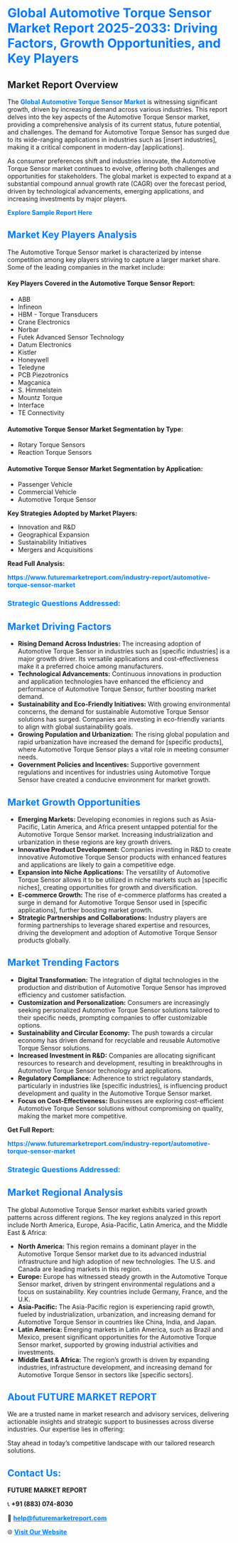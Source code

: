 <h1 style="color: #007BFF;">Global Automotive Torque Sensor Market Report 2025-2033: Driving Factors, Growth Opportunities, and Key Players</h1>

<section id="overview">
<h2>Market Report Overview</h2>
<p>The <a href="https://www.futuremarketreport.com/industry-report/automotive-torque-sensor-market" style="color: #007BFF; text-decoration: none;"><strong>Global Automotive Torque Sensor Market</strong></a> is witnessing significant growth, driven by increasing demand across various industries. This report delves into the key aspects of the Automotive Torque Sensor market, providing a comprehensive analysis of its current status, future potential, and challenges. The demand for Automotive Torque Sensor has surged due to its wide-ranging applications in industries such as [insert industries], making it a critical component in modern-day [applications].</p>
<p>As consumer preferences shift and industries innovate, the Automotive Torque Sensor market continues to evolve, offering both challenges and opportunities for stakeholders. The global market is expected to expand at a substantial compound annual growth rate (CAGR) over the forecast period, driven by technological advancements, emerging applications, and increasing investments by major players.</p>
</section>

<section id="overview">
<p><a href="https://www.futuremarketreport.com/request-sample/reportId=126630" style="color: #007BFF; text-decoration: none;"><strong>Explore Sample Report Here</strong></a></p>
</section>

<section id="key-players">
<h2 style="color: #007BFF;">Market Key Players Analysis</h2>
<p>The Automotive Torque Sensor market is characterized by intense competition among key players striving to capture a larger market share. Some of the leading companies in the market include:</p>
<h4>Key Players Covered in the Automotive Torque Sensor Report:</h4>
<ul><li>ABB</li><li>Infineon</li><li>HBM - Torque Transducers</li><li>Crane Electronics</li><li>Norbar</li><li>Futek Advanced Sensor Technology</li><li>Datum Electronics</li><li>Kistler</li><li>Honeywell</li><li>Teledyne</li><li>PCB Piezotronics</li><li>Magcanica</li><li>S. Himmelstein</li><li>Mountz Torque</li><li>Interface</li><li>TE Connectivity</li></ul>
<h4>Automotive Torque Sensor Market Segmentation by Type:</h4>
<ul><li>Rotary Torque Sensors</li><li>Reaction Torque Sensors</li></ul>

<h4>Automotive Torque Sensor Market Segmentation by Application:</h4>
<ul><li>Passenger Vehicle</li><li>Commercial Vehicle</li><li>Automotive Torque Sensor</li></ul>
<p><strong>Key Strategies Adopted by Market Players:</strong></p>
<ul>
<li>Innovation and R&D</li>
<li>Geographical Expansion</li>
<li>Sustainability Initiatives</li>
<li>Mergers and Acquisitions</li>
</ul>
</section>

<section>
<p><strong>Read Full Analysis: </strong></p><a href="https://www.futuremarketreport.com/industry-report/automotive-torque-sensor-market" style="color: #007BFF; text-decoration: none;"><strong>https://www.futuremarketreport.com/industry-report/automotive-torque-sensor-market</strong></a>
<h3 style="color: #007BFF;">Strategic Questions Addressed:</h3>
</section>

<section id="driving-factors">
<h2 style="color: #007BFF;">Market Driving Factors</h2>
<ul>
<li><strong>Rising Demand Across Industries:</strong> The increasing adoption of Automotive Torque Sensor in industries such as [specific industries] is a major growth driver. Its versatile applications and cost-effectiveness make it a preferred choice among manufacturers.</li>
<li><strong>Technological Advancements:</strong> Continuous innovations in production and application technologies have enhanced the efficiency and performance of Automotive Torque Sensor, further boosting market demand.</li>
<li><strong>Sustainability and Eco-Friendly Initiatives:</strong> With growing environmental concerns, the demand for sustainable Automotive Torque Sensor solutions has surged. Companies are investing in eco-friendly variants to align with global sustainability goals.</li>
<li><strong>Growing Population and Urbanization:</strong> The rising global population and rapid urbanization have increased the demand for [specific products], where Automotive Torque Sensor plays a vital role in meeting consumer needs.</li>
<li><strong>Government Policies and Incentives:</strong> Supportive government regulations and incentives for industries using Automotive Torque Sensor have created a conducive environment for market growth.</li>
</ul>
</section>

<section id="growth-opportunities">
<h2 style="color: #007BFF;">Market Growth Opportunities</h2>
<ul>
<li><strong>Emerging Markets:</strong> Developing economies in regions such as Asia-Pacific, Latin America, and Africa present untapped potential for the Automotive Torque Sensor market. Increasing industrialization and urbanization in these regions are key growth drivers.</li>
<li><strong>Innovative Product Development:</strong> Companies investing in R&D to create innovative Automotive Torque Sensor products with enhanced features and applications are likely to gain a competitive edge.</li>
<li><strong>Expansion into Niche Applications:</strong> The versatility of Automotive Torque Sensor allows it to be utilized in niche markets such as [specific niches], creating opportunities for growth and diversification.</li>
<li><strong>E-commerce Growth:</strong> The rise of e-commerce platforms has created a surge in demand for Automotive Torque Sensor used in [specific applications], further boosting market growth.</li>
<li><strong>Strategic Partnerships and Collaborations:</strong> Industry players are forming partnerships to leverage shared expertise and resources, driving the development and adoption of Automotive Torque Sensor products globally.</li>
</ul>
</section>

<section id="trending-factors">
<h2 style="color: #007BFF;">Market Trending Factors</h2>
<ul>
<li><strong>Digital Transformation:</strong> The integration of digital technologies in the production and distribution of Automotive Torque Sensor has improved efficiency and customer satisfaction.</li>
<li><strong>Customization and Personalization:</strong> Consumers are increasingly seeking personalized Automotive Torque Sensor solutions tailored to their specific needs, prompting companies to offer customizable options.</li>
<li><strong>Sustainability and Circular Economy:</strong> The push towards a circular economy has driven demand for recyclable and reusable Automotive Torque Sensor solutions.</li>
<li><strong>Increased Investment in R&D:</strong> Companies are allocating significant resources to research and development, resulting in breakthroughs in Automotive Torque Sensor technology and applications.</li>
<li><strong>Regulatory Compliance:</strong> Adherence to strict regulatory standards, particularly in industries like [specific industries], is influencing product development and quality in the Automotive Torque Sensor market.</li>
<li><strong>Focus on Cost-Effectiveness:</strong> Businesses are exploring cost-efficient Automotive Torque Sensor solutions without compromising on quality, making the market more competitive.</li>
</ul>
</section>

<section>
<p><strong>Get Full Report: </strong></p><a href="https://www.futuremarketreport.com/industry-report/automotive-torque-sensor-market" style="color: #007BFF; text-decoration: none;"><strong>https://www.futuremarketreport.com/industry-report/automotive-torque-sensor-market</strong></a>
<h3 style="color: #007BFF;">Strategic Questions Addressed:</h3>
</section>


<section id="regional-analysis">
<h2 style="color: #007BFF;">Market Regional Analysis</h2>
<p>The global Automotive Torque Sensor market exhibits varied growth patterns across different regions. The key regions analyzed in this report include North America, Europe, Asia-Pacific, Latin America, and the Middle East & Africa:</p>
<ul>
<li><strong>North America:</strong> This region remains a dominant player in the Automotive Torque Sensor market due to its advanced industrial infrastructure and high adoption of new technologies. The U.S. and Canada are leading markets in this region.</li>
<li><strong>Europe:</strong> Europe has witnessed steady growth in the Automotive Torque Sensor market, driven by stringent environmental regulations and a focus on sustainability. Key countries include Germany, France, and the U.K.</li>
<li><strong>Asia-Pacific:</strong> The Asia-Pacific region is experiencing rapid growth, fueled by industrialization, urbanization, and increasing demand for Automotive Torque Sensor in countries like China, India, and Japan.</li>
<li><strong>Latin America:</strong> Emerging markets in Latin America, such as Brazil and Mexico, present significant opportunities for the Automotive Torque Sensor market, supported by growing industrial activities and investments.</li>
<li><strong>Middle East & Africa:</strong> The region’s growth is driven by expanding industries, infrastructure development, and increasing demand for Automotive Torque Sensor in sectors like [specific sectors].</li>
</ul>
</section>

<footer>
<h2 style="color: #007BFF;">About FUTURE MARKET REPORT</h2>
<p>We are a trusted name in market research and advisory services, delivering actionable insights and strategic support to businesses across diverse industries. Our expertise lies in offering:</p>

<p>Stay ahead in today’s competitive landscape with our tailored research solutions.</p>

<h2 style="color: #007BFF;">Contact Us:</h2>
<p><strong>FUTURE MARKET REPORT</strong></p>
<p>📞 <strong>+91 (883) 074-8030</strong></p>
<p>📧 <strong><a href="mailto:help@futuremarketreport.com" style="color: #007BFF;">help@futuremarketreport.com</a></strong></p>
<p>🌐 <strong><a href="https://www.futuremarketreport.com/" style="color: #007BFF;">Visit Our Website</a></strong></p>
</footer>